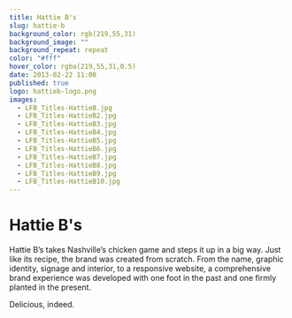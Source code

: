 ```yaml
---
title: Hattie B's
slug: hattie-b
background_color: rgb(219,55,31)
background_image: ""
background_repeat: repeat
color: "#fff"
hover_color: rgba(219,55,31,0.5)
date: 2013-02-22 11:00
published: true
logo: hattieb-logo.png
images:
  - LFB_Titles-HattieB.jpg
  - LFB_Titles-HattieB2.jpg
  - LFB_Titles-HattieB3.jpg
  - LFB_Titles-HattieB4.jpg
  - LFB_Titles-HattieB5.jpg
  - LFB_Titles-HattieB6.jpg
  - LFB_Titles-HattieB7.jpg
  - LFB_Titles-HattieB8.jpg
  - LFB_Titles-HattieB9.jpg
  - LFB_Titles-HattieB10.jpg
---
```


# Hattie B's

Hattie B&rsquo;s takes Nashville&rsquo;s chicken game and steps it up in a big way. Just like its recipe, the brand was created from scratch. From the name, graphic identity, signage and interior, to a responsive website, a comprehensive brand experience was developed with one foot in the past and one firmly planted in the present.

Delicious, indeed.
